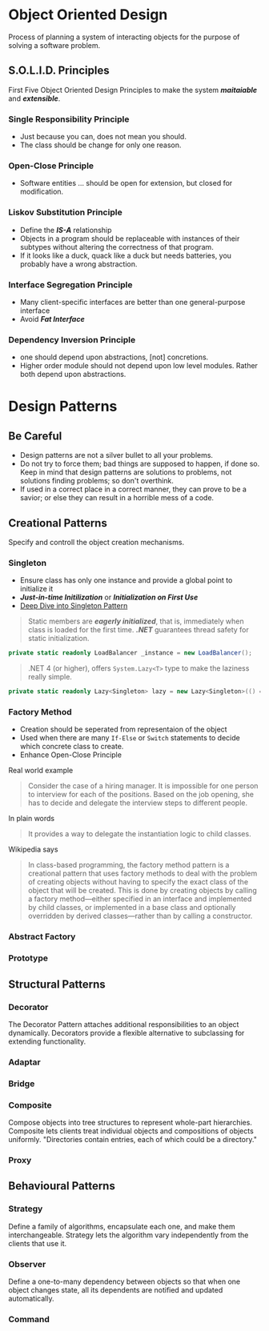 # Object Oriented Design
Process of planning a system of interacting objects for the purpose of solving a software problem.

## S.O.L.I.D. Principles
First Five Object Oriented Design Principles to make the system **_maitaiable_** and **_extensible_**. 

### Single Responsibility Principle
- Just because you can, does not mean you should.
- The class should be change for only one reason. 

### Open-Close Principle
- Software entities … should be open for extension, but closed for modification.

### Liskov Substitution Principle
- Define the **_IS-A_** relationship
- Objects in a program should be replaceable with instances of their subtypes without altering the correctness of that program.
- If it looks like a duck, quack like a duck but needs batteries, you probably have a wrong abstraction.

### Interface Segregation Principle
- Many client-specific interfaces are better than one general-purpose interface
- Avoid **_Fat Interface_**

### Dependency Inversion Principle
- one should depend upon abstractions, [not] concretions.
- Higher order module should not depend upon low level modules. Rather both depend upon abstractions.

# Design Patterns
## Be Careful
- Design patterns are not a silver bullet to all your problems.
- Do not try to force them; bad things are supposed to happen, if done so. Keep in mind that design patterns are solutions to problems, not solutions finding problems; so don't overthink.
- If used in a correct place in a correct manner, they can prove to be a savior; or else they can result in a horrible mess of a code.

## Creational Patterns
Specify and controll the object creation mechanisms.

### Singleton
- Ensure class has only one instance and provide a global point to initialize it
- **_Just-in-time Initilization_** or **_Initialization on First Use_**
- [Deep Dive into Singleton Pattern](http://csharpindepth.com/Articles/General/Singleton.aspx)

> Static members are **_eagerly initialized_**, that is, immediately when class is loaded for the first time. **_.NET_** guarantees thread safety for static initialization. 
```csharp
private static readonly LoadBalancer _instance = new LoadBalancer();
```

> .NET 4 (or higher), offers `System.Lazy<T>` type to make the laziness really simple.
```csharp
private static readonly Lazy<Singleton> lazy = new Lazy<Singleton>(() => new Singleton());
```

### Factory Method
- Creation should be seperated from representaion of the object
- Used when there are many `If-Else` or `Switch` statements to decide which concrete class to create.
- Enhance Open-Close Principle

Real world example
> Consider the case of a hiring manager. It is impossible for one person to interview for each of the positions. Based on the job opening, she has to decide and delegate the interview steps to different people.

In plain words
> It provides a way to delegate the instantiation logic to child classes.

Wikipedia says
> In class-based programming, the factory method pattern is a creational pattern that uses factory methods to deal with the problem of creating objects without having to specify the exact class of the object that will be created. This is done by creating objects by calling a factory method—either specified in an interface and implemented by child classes, or implemented in a base class and optionally overridden by derived classes—rather than by calling a constructor.

### Abstract Factory
### Prototype
## Structural Patterns
### Decorator
The Decorator Pattern attaches additional responsibilities to an object dynamically. Decorators provide a flexible alternative to subclassing for extending functionality.
### Adaptar
### Bridge
### Composite
Compose objects into tree structures to represent whole-part hierarchies. Composite lets clients treat individual objects and compositions of objects uniformly.
"Directories contain entries, each of which could be a directory."
### Proxy
## Behavioural Patterns
### Strategy
Define a family of algorithms, encapsulate each one, and make them interchangeable. Strategy lets the algorithm vary independently from the clients that use it.
### Observer
Define a one-to-many dependency between objects so that when one object changes state, all its dependents are notified and updated automatically.
### Command
